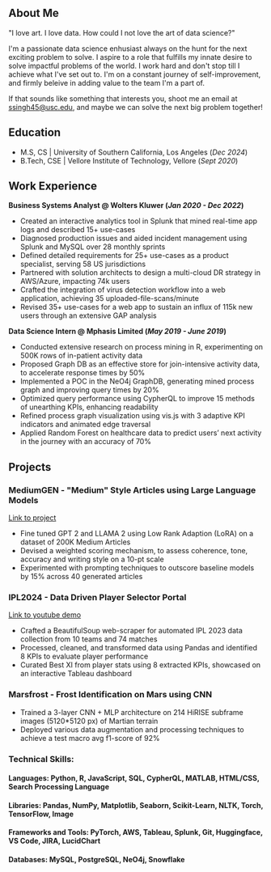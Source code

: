 ## About Me
"I love art. I love data. How could I not love the art of data science?"

I'm a passionate data science enhusiast always on the hunt for the next exciting problem to solve. I aspire to a role that fulfills my innate desire to solve impactful problems of the world. I work hard and don't stop till I achieve what I've set out to. I'm on a constant journey of self-improvement, and firmly beleive in adding value to the team I'm a part of. 

If that sounds like something that interests you, shoot me an email at ssingh45@usc.edu, and maybe we can solve the next big problem together!

## Education						       		
- M.S, CS	| University of Southern California, Los Angeles (_Dec 2024_)	 			        		
- B.Tech, CSE | Vellore Institute of Technology, Vellore  (_Sept 2020_)

## Work Experience
**Business Systems Analyst @ Wolters Kluwer (_Jan 2020 - Dec 2022_)**
- Created an interactive analytics tool in Splunk that mined real-time app logs and described 15+ use-cases
- Diagnosed production issues and aided incident management using Splunk and MySQL over 28 monthly sprints
- Defined detailed requirements for 25+ use-cases as a product specialist, serving 58 US jurisdictions
- Partnered with solution architects to design a multi-cloud DR strategy in AWS/Azure, impacting 74k users
- Crafted the integration of virus detection workflow into a web application, achieving 35 uploaded-file-scans/minute
- Revised 35+ use-cases for a web app to sustain an influx of 115k new users through an extensive GAP analysis

**Data Science Intern @ Mphasis Limited (_May 2019 - June 2019_)**
- Conducted extensive research on process mining in R, experimenting on 500K rows of in-patient activity data
- Proposed Graph DB as an effective store for join-intensive activity data, to accelerate response times by 50%
- Implemented a POC in the NeO4j GraphDB, generating mined process graph and improving query times by 20%
- Optimized query performance using CypherQL to improve 15 methods of unearthing KPIs, enhancing readability
- Refined process graph visualization using vis.js with 3 adaptive KPI indicators and animated edge traversal
- Applied Random Forest on healthcare data to predict users’ next activity in the journey with an accuracy of 70%


## Projects
### MediumGEN - "Medium" Style Articles using Large Language Models
[Link to project](https://www.mdpi.com/1424-8220/22/8/3048https://github.com/rs2309/MediumGEN)

- Fine tuned GPT 2 and LLAMA 2 using Low Rank Adaption (LoRA) on a dataset of 200K Medium Articles
- Devised a weighted scoring mechanism, to assess coherence, tone, accuracy and writing style on a 10-pt scale
- Experimented with prompting techniques to outscore baseline models by 15% across 40 generated articles

### IPL2024 - Data Driven Player Selector Portal
[Link to youtube demo](https://www.youtube.com/watch?v=7YkEAGLmHzQ&t=2s&ab_channel=ShikharSingh)

- Crafted a BeautifulSoup web-scraper for automated IPL 2023 data collection from 10 teams and 74 matches
- Processed, cleaned, and transformed data using Pandas and identified 8 KPIs to evaluate player performance
- Curated Best XI from player stats using 8 extracted KPIs, showcased on an interactive Tableau dashboard

### Marsfrost - Frost Identification on Mars using CNN
- Trained a 3-layer CNN + MLP architecture on 214 HiRISE subframe images (5120*5120 px) of Martian terrain
- Deployed various data augmentation and processing techniques to achieve a test macro avg f1-score of 92%

### Technical Skills: 
#### Languages: Python, R, JavaScript, SQL, CypherQL, MATLAB, HTML/CSS, Search Processing Language
#### Libraries: Pandas, NumPy, Matplotlib, Seaborn, Scikit-Learn, NLTK, Torch, TensorFlow, Image
#### Frameworks and Tools: PyTorch, AWS, Tableau, Splunk, Git, Huggingface, VS Code, JIRA, LucidChart
#### Databases: MySQL, PostgreSQL, NeO4j, Snowflake
